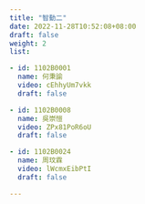 ```yaml
---
title: "智動二"
date: 2022-11-28T10:52:08+08:00
draft: false
weight: 2
list:

- id: 1102B0001
  name: 何秉諭
  video: cEhhyUm7vkk
  draft: false

- id: 1102B0008
  name: 吳崇愷
  video: ZPx81PoR6oU
  draft: false

- id: 1102B0024
  name: 周玟霖
  video: lWcmxEibPtI
  draft: false

---
```


